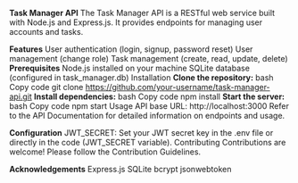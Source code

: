 **Task Manager API**
The Task Manager API is a RESTful web service built with Node.js and Express.js. It provides endpoints for managing user accounts and tasks.

**Features**
  User authentication (login, signup, password reset)
  User management (change role)
  Task management (create, read, update, delete)
**Prerequisites**
  Node.js installed on your machine
  SQLite database (configured in task_manager.db)
  Installation
**Clone the repository:**
  bash
  Copy code
  git clone https://github.com/your-username/task-manager-api.git
**Install dependencies:**
  bash
  Copy code
  npm install
**Start the server:**
  bash
  Copy code
  npm start
  Usage
  API base URL: http://localhost:3000
  Refer to the API Documentation for detailed information on endpoints and usage.

**Configuration**
  JWT_SECRET: Set your JWT secret key in the .env file or directly in the code (JWT_SECRET variable).
  Contributing
  Contributions are welcome! Please follow the Contribution Guidelines.


**Acknowledgements**
  Express.js
  SQLite
  bcrypt
  jsonwebtoken
